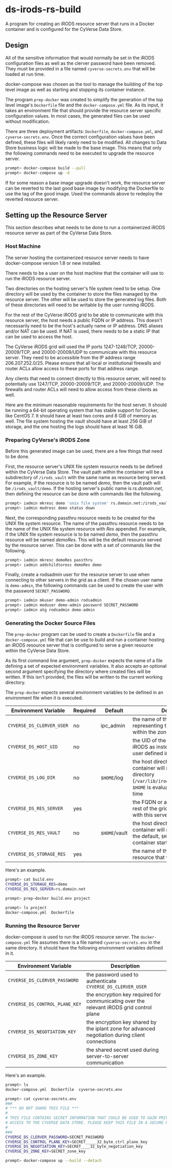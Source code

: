 # ds-irods-rs-build

A program for creating an iRODS resource server that runs in a Docker container
and is configured for the CyVerse Data Store.


## Design

All of the sensitive information that would normally be set in the iRODS
configuration files as well as the clerver password have been removed. They must
be provided in a file named `cyverse-secrets.env` that will be loaded at run
time.

docker-compose was chosen as the tool to manage the building of the top level
image as well as starting and stopping its container instance.

The program `prep-docker` was created to simplify the generation of the top
level image's `Dockerfile` file and the `docker-compose.yml` file. As its input,
it takes an environment file that should provide the resource server specific
configuration values. In most cases, the generated files can be used without
modification.

There are three deployment artifacts: `Dockerfile`, `docker-compose.yml`, and
`cyverse-secrets.env`. Once the correct configuration values have been defined,
these files will likely rarely need to be modified. All changes to Data Store
business logic will be made to the base image. This means that only the
following commands need to be executed to upgrade the resource server.

```bash
prompt> docker-compose build --pull
prompt> docker-compose up -d
```

If for some reason a base image upgrade doesn't work, the resource server can be
reverted to the last good base image by modifying the Dockerfile to use the tag
of the good image. Used the commands above to redeploy the reverted resource
server.


## Setting up the Resource Server

This section describes what needs to be done to run a containerized iRODS
resource server as part of the CyVerse Data Store.

### Host Machine

The server hosting the containerized resource server needs to have
docker-compose version 1.8 or new installed.

There needs to be a user on the host machine that the container will use to
run the iRODS resource server.

Two directories on the hosting server's file system need to be setup. One
directory will be used by the container to store the files managed by the
resource server. The other will be used to store the generated log files. Both
of these directories will need to be writable by the user running iRODS.

For the rest of the CyVerse iRODS grid to be able to communicate with this
resource server, the host needs a public FQDN or IP address. This doesn't
necessarily need to be the host's actually name or IP address. DNS aliases
and/or NAT can be used.  If NAT is used, there needs to be a static IP that
can be used to access the host.

The CyVerse iRODS grid will used the IP ports 1247-1248/TCP, 20000-20009/TCP,
and 20000-20009/UDP to communicate with this resource server. They need to be
accessible from the IP address range 206.207.252.0/25. Please ensure that all
local or institutional firewalls and router ACLs allow access to these ports
for that address range.

Any clients that need to connect directly to this resource server, will need to
potentially use 1247/TCP, 20000-20009/TCP, and 20000-20009/UDP. The firewalls
and router ACLs will need to allow access from these clients as well.

Here are the minimum reasonable requirements for the host server. It should be
running a 64-bit operating system that has stable support for Docker, like
CentOS 7. It should have at least two cores and 8 GiB of memory as well. The
file system hosting the vault should have at least 256 GiB of storage, and the
one hosting the logs should have at least 16 GiB.

### Preparing CyVerse's iRODS Zone

Before this generated image can be used, there are a few things that need to be
done.

First, the resource server's UNIX file system resource needs to be defined
within the CyVerse Data Store. The vault path within the container will be a
subdirectory of `/irods_vault` with the same name as resource being served. For
example, if the resource is to be named _demo_, then the vault path will be
`/irods_vault/demo`. If the hosting server's public name is _rs.domain.net_,
then defining the resource can be done with commands like the following.

```bash
prompt> iadmin mkresc demo 'unix file system' rs.domain.net:/irods_vault/demo
prompt> iadmin modresc demo status down
```

Next, the corresponding passthru resource needs to be created for the UNIX file
system resource. The name of the passthru resource needs to be the name of
the UNIX file system resource with _Res_ appended. For example, if the UNIX file
system resource is to be named _demo_, then the passthru resource will be named
_demoRes_. This will be the default resource served by the resource server. This
can be done with a set of commands like the following.

```bash
prompt> iadmin mkresc demoRes passthru
prompt> iadmin addchildtoresc demoRes demo
```

Finally, create a rodsadmin user for the resource server to use when connecting
to other servers in the grid as a client. If the chosen user name is
`demo-admin`, the following commands can be used to create the user with the
password `SECRET_PASSWORD`.

```bash
prompt> iadmin mkuser demo-admin rodsadmin
prompt> iadmin moduser demo-admin password SECRET_PASSWORD
prompt> iadmin atg rodsadmin demo-admin
```

### Generating the Docker Source Files

The `prep-docker` program can be used to create a `Dockerfile` file and a
`docker-compose.yml` file that can be use to build and run a container hosting
an iRODS resource server that is configured to serve a given resource within the
CyVerse Data Store.

As its first command line argument, `prep-docker` expects the name of a file
defining a set of expected environment variables. It also accepts an optional
second argument specifying the directory where created files will be written. If
this isn't provided, the files will be written to the current working directory.

The `prep-docker` expects several environment variables to be defined in an
environment file when it is executed.

Environment Variable      | Required | Default       | Description
------------------------- | -------- | ------------- | -----------
`CYVERSE_DS_CLERVER_USER` | no       | ipc_admin     | the name of the rodsadmin user representing the resource server within the zone
`CYVERSE_DS_HOST_UID`     | no       |               | the UID of the hosting server to run iRODS as instead of the default user defined in the container
`CYVERSE_DS_LOG_DIR`      | no       | `$HOME`/log   | the host directory where the container will mount the iRODS log directory (`/var/lib/irods/iRODS/server/log`), `$HOME` is evaluated at container start time
`CYVERSE_DS_RES_SERVER`   | yes      |               | the FQDN or address used by the rest of the grid to communicate with this server
`CYVERSE_DS_RES_VAULT`    | no       | `$HOME`/vault | the host directory where the container will mount the vault, for the default, `$HOME` is evaluated at container start time
`CYVERSE_DS_STORAGE_RES`  | yes      |               | the name of the unix file system resource that will be served

Here's an example.

```bash
prompt> cat build.env
CYVERSE_DS_STORAGE_RES=demo
CYVERSE_DS_RES_SERVER=rs.domain.net

prompt> prep-docker build.env project

prompt> ls project
docker-compose.yml  Dockerfile
```

### Running the Resource Server

docker-compose is used to run the iRODS resource server. The
`docker-compose.yml` file assumes there is a file named `cyverse-secrets.env` in
the same directory. It should have the following environment variables defined
in it.

Environment Variable           | Description
------------------------------ | -----------
`CYVERSE_DS_CLERVER_PASSWORD`  | the password used to authenticate `CYVERSE_DS_CLERVER_USER`
`CYVERSE_DS_CONTROL_PLANE_KEY` | the encryption key required for communicating over the relevant iRODS grid control plane
`CYVERSE_DS_NEGOTIATION_KEY`   | the encryption key shared by the iplant zone for advanced negotiation during client connections
`CYVERSE_DS_ZONE_KEY`          | the shared secret used during server-to-server communication

Here's an example.

```bash
prompt> ls
docker-compose.yml  Dockerfile  cyverse-secrets.env

prompt> cat cyverse-secrets.env
###
# *** DO NOT SHARE THIS FILE ***
#
# THIS FILE CONTAINS SECRET INFORMATION THAT COULD BE USED TO GAIN PRIVILEGED
# ACCESS TO THE CYVERSE DATA STORE. PLEASE KEEP THIS FILE IN A SECURE PLACE.
#
###
CYVERSE_DS_CLERVER_PASSWORD=SECRET_PASSWORD
CYVERSE_DS_CONTROL_PLANE_KEY=SECRET_____32_byte_ctrl_plane_key
CYVERSE_DS_NEGOTIATION_KEY=SECRET____32_byte_negotiation_key
CYVERSE_DS_ZONE_KEY=SECRET_zone_key

prompt> docker-compose up --build --detach
```
